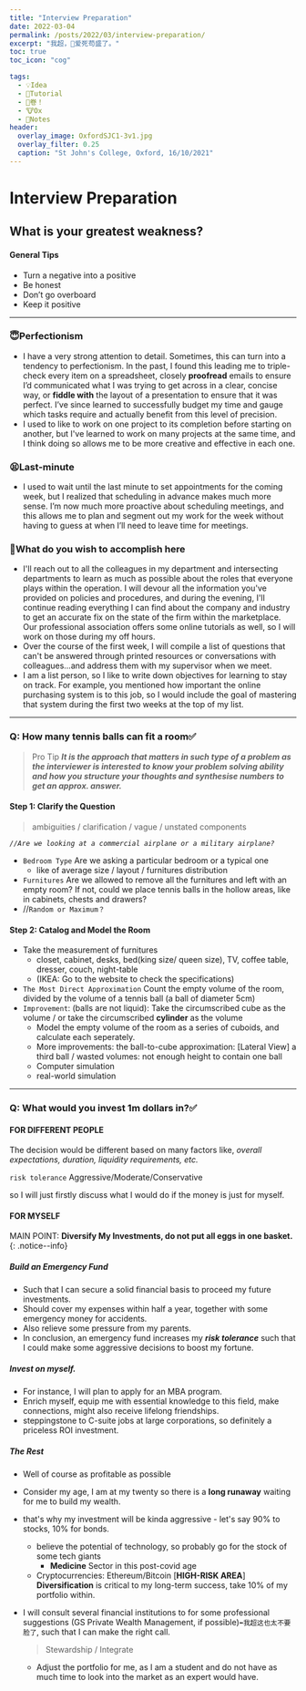 ```yaml
---
title: "Interview Preparation"
date: 2022-03-04
permalink: /posts/2022/03/interview-preparation/
excerpt: "我超，👴爱死苟盛了。"
toc: true
toc_icon: "cog"

tags:
  - 💡Idea
  - 🚦Tutorial
  - 🏦卷！
  - 🐮Ox
  - 🔖Notes
header:
  overlay_image: OxfordSJC1-3v1.jpg
  overlay_filter: 0.25
  caption: "St John's College, Oxford, 16/10/2021"
---
```


# Interview Preparation

## What is your greatest weakness?

#### General Tips
- Turn a negative into a positive
- Be honest
- Don’t go overboard
- Keep it positive
    

-----

### 😇Perfectionism

- I have a very strong attention to detail. Sometimes, this can turn into a tendency to perfectionism. In the past, I found this leading me to triple-check every item on a spreadsheet, closely **proofread** emails to ensure I’d communicated what I was trying to get across in a clear, concise way, or **fiddle with** the layout of a presentation to ensure that it was perfect. I’ve since learned to successfully budget my time and gauge which tasks require and actually benefit from this level of precision.
- I used to like to work on one project to its completion before starting on another, but I've learned to work on many projects at the same time, and I think doing so allows me to be more creative and effective in each one.

### 😫Last-minute

- I used to wait until the last minute to set appointments for the coming week, but I realized that scheduling in advance makes much more sense. I’m now much more proactive about scheduling meetings, and this allows me to plan and segment out my work for the week without having to guess at when I’ll need to leave time for meetings.


### 🤠What do you wish to accomplish here

- I'll reach out to all the colleagues in my department and intersecting departments to learn as much as possible about the roles that everyone plays within the operation. I will devour all the information you've provided on policies and procedures, and during the evening, I'll continue reading everything I can find about the company and industry to get an accurate fix on the state of the firm within the marketplace. Our professional association offers some online tutorials as well, so I will work on those during my off hours.
- Over the course of the first week, I will compile a list of questions that can't be answered through printed resources or conversations with colleagues...and address them with my supervisor when we meet.
- I am a list person, so I like to write down objectives for learning to stay on track. For example, you mentioned how important the online purchasing system is to this job, so I would include the goal of mastering that system during the first two weeks at the top of my list.


---
### Q: How many tennis balls can fit a room✅

> Pro Tip ***It is the approach that matters in such type of a problem as the interviewer is interested to know your problem solving ability and how you structure your thoughts and synthesise numbers to get an approx. answer.***


#### Step 1: Clarify the Question

> ambiguities / clarification / vague / unstated components
> 

*`//Are we looking at a commercial airplane or a military airplane?`*

- `Bedroom Type` Are we asking a particular bedroom or a typical one
    - like of average size / layout / furnitures distribution
- `Furnitures` Are we allowed to remove all the furnitures and left with an empty room? If not, could we place tennis balls in the hollow areas, like in cabinets, chests and drawers?
- //`Random or Maximum？`

#### Step 2: Catalog and Model the Room

- Take the measurement of furnitures
    - closet, cabinet, desks, bed(king size/ queen size), TV, coffee table, dresser, couch, night-table
    - (IKEA: Go to the website to check the specifications)
- `The Most Direct Approximation` Count the empty volume of the room, divided by the volume of a tennis ball (a ball of diameter 5cm)
- `Improvement`: (balls are not liquid): Take the circumscribed cube as the volume / or take the circumscribed **cylinder** as the volume
    - Model the empty volume of the room as a series of cuboids, and calculate each seperately.
    - More improvements: the ball-to-cube approximation: [Lateral View] a third ball  / wasted volumes: not enough height to contain one ball
    - Computer simulation
    - real-world simulation


----

### Q: What would you invest 1m dollars in?✅

#### FOR DIFFERENT PEOPLE

The decision would be different based on many factors like, *overall expectations, duration, liquidity requirements, etc.*

`risk tolerance` Aggressive/Moderate/Conservative

so I will just firstly discuss what I would do if the money is just for myself.

#### FOR MYSELF

MAIN POINT: **Diversify My Investments, do not put all eggs in one basket.**
{: .notice--info}

##### Build an Emergency Fund

- Such that I can secure a solid financial basis to proceed my future investments.
- Should cover my expenses within half a year, together with some emergency money for accidents.
- Also relieve some pressure from my parents.
- In conclusion, an emergency fund increases my ***risk tolerance*** such that I could make some aggressive decisions to boost my fortune.

##### Invest on myself.

- For instance, I will plan to apply for an MBA program.
- Enrich myself, equip me with essential knowledge to this field, make connections, might also receive lifelong friendships.
- steppingstone to C-suite jobs at large corporations, so definitely a priceless ROI investment.

##### The Rest

- Well of course as profitable as possible
- Consider my age, I am at my twenty so there is a **long runaway** waiting for me to build my wealth.
- that's why my investment will be kinda aggressive - let's say 90% to stocks, 10% for bonds.
    - believe the potential of technology, so probably go for the stock of some tech giants
        - **Medicine** Sector in this post-covid age
    - Cryptocurrencies: Ethereum/Bitcoin [**HIGH-RISK AREA**]  **Diversification** is critical to my long-term success, take 10% of my portfolio within.

- I will consult several financial institutions to for some professional suggestions (GS Private Wealth Management, if possible)`⬅️我超这也太不要脸了`, such that I can make the right call.
    
    > Stewardship / Integrate
    > 
    - Adjust the portfolio for me, as I am a student and do not have as much time to look into the market as an expert would have.